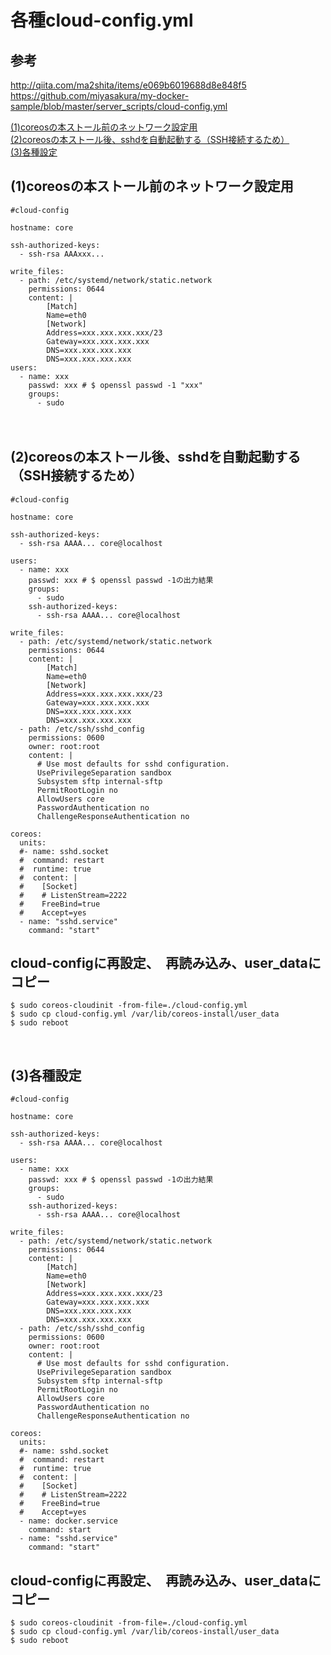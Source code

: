 
# 各種cloud-config.yml

## 参考
http://qiita.com/ma2shita/items/e069b6019688d8e848f5  
https://github.com/miyasakura/my-docker-sample/blob/master/server_scripts/cloud-config.yml  

<a href="#anc1">(1)coreosの本ストール前のネットワーク設定用</a>  
<a href="#anc2">(2)coreosの本ストール後、sshdを自動起動する（SSH接続するため）</a>  
<a href="#anc3">(3)各種設定</a>  

<a id="anc1" name="anc1"></a>  
## (1)coreosの本ストール前のネットワーク設定用
```
#cloud-config

hostname: core

ssh-authorized-keys:
  - ssh-rsa AAAxxx...

write_files:
  - path: /etc/systemd/network/static.network
    permissions: 0644
    content: |
        [Match]
        Name=eth0
        [Network]
        Address=xxx.xxx.xxx.xxx/23
        Gateway=xxx.xxx.xxx.xxx
        DNS=xxx.xxx.xxx.xxx
        DNS=xxx.xxx.xxx.xxx
users:
  - name: xxx
    passwd: xxx # $ openssl passwd -1 "xxx"
    groups:
      - sudo
```
　  
   
<a id="anc2" name="anc2"></a>  
## (2)coreosの本ストール後、sshdを自動起動する（SSH接続するため）
```
#cloud-config

hostname: core

ssh-authorized-keys:
  - ssh-rsa AAAA... core@localhost

users:
  - name: xxx
    passwd: xxx # $ openssl passwd -1の出力結果
    groups:
      - sudo
    ssh-authorized-keys:
      - ssh-rsa AAAA... core@localhost

write_files:
  - path: /etc/systemd/network/static.network
    permissions: 0644
    content: |
        [Match]
        Name=eth0
        [Network]
        Address=xxx.xxx.xxx.xxx/23
        Gateway=xxx.xxx.xxx.xxx
        DNS=xxx.xxx.xxx.xxx
        DNS=xxx.xxx.xxx.xxx
  - path: /etc/ssh/sshd_config
    permissions: 0600
    owner: root:root
    content: |
      # Use most defaults for sshd configuration.
      UsePrivilegeSeparation sandbox
      Subsystem sftp internal-sftp
      PermitRootLogin no
      AllowUsers core
      PasswordAuthentication no
      ChallengeResponseAuthentication no

coreos:
  units:
  #- name: sshd.socket
  #  command: restart
  #  runtime: true
  #  content: |
  #    [Socket]
  #    # ListenStream=2222
  #    FreeBind=true
  #    Accept=yes
  - name: "sshd.service"
    command: "start"
```
## cloud-configに再設定、　再読み込み、user_dataにコピー
```
$ sudo coreos-cloudinit -from-file=./cloud-config.yml
$ sudo cp cloud-config.yml /var/lib/coreos-install/user_data
$ sudo reboot
```


<a id="anc3" name="anc3"></a>  
## (3)各種設定
```
#cloud-config

hostname: core

ssh-authorized-keys:
  - ssh-rsa AAAA... core@localhost

users:
  - name: xxx
    passwd: xxx # $ openssl passwd -1の出力結果
    groups:
      - sudo
    ssh-authorized-keys:
      - ssh-rsa AAAA... core@localhost

write_files:
  - path: /etc/systemd/network/static.network
    permissions: 0644
    content: |
        [Match]
        Name=eth0
        [Network]
        Address=xxx.xxx.xxx.xxx/23
        Gateway=xxx.xxx.xxx.xxx
        DNS=xxx.xxx.xxx.xxx
        DNS=xxx.xxx.xxx.xxx
  - path: /etc/ssh/sshd_config
    permissions: 0600
    owner: root:root
    content: |
      # Use most defaults for sshd configuration.
      UsePrivilegeSeparation sandbox
      Subsystem sftp internal-sftp
      PermitRootLogin no
      AllowUsers core
      PasswordAuthentication no
      ChallengeResponseAuthentication no

coreos:
  units:
  #- name: sshd.socket
  #  command: restart
  #  runtime: true
  #  content: |
  #    [Socket]
  #    # ListenStream=2222
  #    FreeBind=true
  #    Accept=yes
  - name: docker.service
    command: start
  - name: "sshd.service"
    command: "start"
```
## cloud-configに再設定、　再読み込み、user_dataにコピー
```
$ sudo coreos-cloudinit -from-file=./cloud-config.yml
$ sudo cp cloud-config.yml /var/lib/coreos-install/user_data
$ sudo reboot
```






